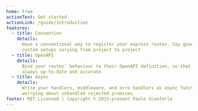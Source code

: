 ```yaml
---
home: true
actionText: Get started
actionLink: /guide/introduction
features:
  - title: Convention
    details:
      Have a conventional way to register your express routes. Say goodbye to
      custom setups varying from project to project
  - title: OpenAPI
    details:
      Bind your routes' behaviour to their OpenAPI definition, so that it's
      always up-to-date and accurate
  - title: Async
    details:
      Write your handlers, middleware, and erro handlers as async functions, not
      worrying about unhandled rejected promises
footer: MIT Licensed | Copyright © 2015-present Paolo Scanferla
---
```

